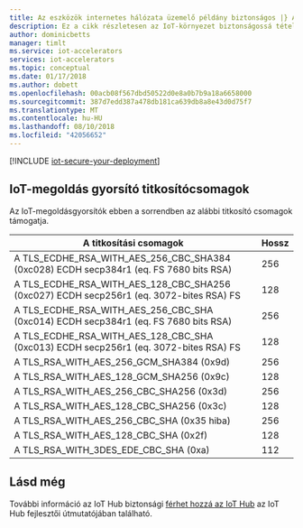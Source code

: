 ```yaml
---
title: Az eszközök internetes hálózata üzemelő példány biztonságos |} A Microsoft Docs
description: Ez a cikk részletesen az IoT-környezet biztonságossá tétele
author: dominicbetts
manager: timlt
ms.service: iot-accelerators
services: iot-accelerators
ms.topic: conceptual
ms.date: 01/17/2018
ms.author: dobett
ms.openlocfilehash: 00acb08f567dbd50522d0e8a0b7b9a18a6658000
ms.sourcegitcommit: 387d7edd387a478db181ca639db8a8e43d0d75f7
ms.translationtype: MT
ms.contentlocale: hu-HU
ms.lasthandoff: 08/10/2018
ms.locfileid: "42056652"
---
```

[!INCLUDE [iot-secure-your-deployment](../../includes/iot-secure-your-deployment.md)]

## <a name="iot-solution-accelerator-cipher-suites"></a>IoT-megoldás gyorsító titkosítócsomagok

Az IoT-megoldásgyorsítók ebben a sorrendben az alábbi titkosító csomagok támogatja.

| A titkosítási csomagok | Hossz |
| --- | --- |
| A TLS\_ECDHE\_RSA\_WITH\_AES\_256\_CBC\_SHA384 (0xc028) ECDH secp384r1 (eq. FS 7680 bits RSA) |256 |
| A TLS\_ECDHE\_RSA\_WITH\_AES\_128\_CBC\_SHA256 (0xc027) ECDH secp256r1 (eq. 3072-bites RSA) FS |128 |
| A TLS\_ECDHE\_RSA\_WITH\_AES\_256\_CBC\_SHA (0xc014) ECDH secp384r1 (eq. FS 7680 bits RSA) |256 |
| A TLS\_ECDHE\_RSA\_WITH\_AES\_128\_CBC\_SHA (0xc013) ECDH secp256r1 (eq. 3072-bites RSA) FS |128 |
| A TLS\_RSA\_WITH\_AES\_256\_GCM\_SHA384 (0x9d) |256 |
| A TLS\_RSA\_WITH\_AES\_128\_GCM\_SHA256 (0x9c) |128 |
| A TLS\_RSA\_WITH\_AES\_256\_CBC\_SHA256 (0x3d) |256 |
| A TLS\_RSA\_WITH\_AES\_128\_CBC\_SHA256 (0x3c) |128 |
| A TLS\_RSA\_WITH\_AES\_256\_CBC\_SHA (0x35 hiba) |256 |
| A TLS\_RSA\_WITH\_AES\_128\_CBC\_SHA (0x2f) |128 |
| A TLS\_RSA\_WITH\_3DES\_EDE\_CBC\_SHA (0xa) |112 |

## <a name="see-also"></a>Lásd még

További információ az IoT Hub biztonsági [férhet hozzá az IoT Hub](../iot-hub/iot-hub-devguide-security.md) az IoT Hub fejlesztői útmutatójában található. 
